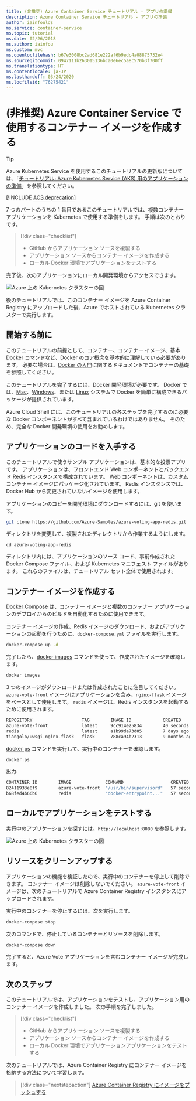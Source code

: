 ```yaml
---
title: (非推奨) Azure Container Service チュートリアル - アプリの準備
description: Azure Container Service チュートリアル - アプリの準備
author: iainfoulds
ms.service: container-service
ms.topic: tutorial
ms.date: 02/26/2018
ms.author: iainfou
ms.custom: mvc
ms.openlocfilehash: b67e3008bc2ad681e222af6b9edc4a08875732e4
ms.sourcegitcommit: 0947111b263015136bca0e6ec5a8c570b3f700ff
ms.translationtype: HT
ms.contentlocale: ja-JP
ms.lasthandoff: 03/24/2020
ms.locfileid: "76275421"
---
```

# <a name="deprecated-create-container-images-to-be-used-with-azure-container-service"></a>(非推奨) Azure Container Service で使用するコンテナー イメージを作成する

> [!TIP]
> Azure Kubernetes Service を使用するこのチュートリアルの更新版については、「[チュートリアル: Azure Kubernetes Service (AKS) 用のアプリケーションの準備](../../aks/tutorial-kubernetes-prepare-app.md)」を参照してください。

[!INCLUDE [ACS deprecation](../../../includes/container-service-kubernetes-deprecation.md)]

7 つのパートのうちの 1 番目であるこのチュートリアルでは、複数コンテナー アプリケーションを Kubernetes で使用する準備をします。 手順は次のとおりです。  

> [!div class="checklist"]
> * GitHub からアプリケーション ソースを複製する  
> * アプリケーション ソースからコンテナー イメージを作成する
> * ローカル Docker 環境でアプリケーションをテストする

完了後、次のアプリケーションにローカル開発環境からアクセスできます。

![Azure 上の Kubernetes クラスターの図](media/container-service-kubernetes-tutorials/azure-vote.png)

後のチュートリアルでは、このコンテナー イメージを Azure Container Registry にアップロードした後、Azure でホストされている Kubernetes クラスターで実行します。

## <a name="before-you-begin"></a>開始する前に

このチュートリアルの前提として、コンテナー、コンテナー イメージ、基本 Docker コマンドなど、Docker のコア概念を基本的に理解している必要があります。 必要な場合は、[Docker の入門]( https://docs.docker.com/get-started/)に関するドキュメントでコンテナーの基礎を参照してください。 

このチュートリアルを完了するには、Docker 開発環境が必要です。 Docker では、[Mac](https://docs.docker.com/docker-for-mac/)、[Windows](https://docs.docker.com/docker-for-windows/)、または [Linux](https://docs.docker.com/engine/installation/#supported-platforms) システムで Docker を簡単に構成できるパッケージが提供されています。

Azure Cloud Shell には、このチュートリアルの各ステップを完了するのに必要な Docker コンポーネントがすべて含まれているわけではありません。 そのため、完全な Docker 開発環境の使用をお勧めします。

## <a name="get-application-code"></a>アプリケーションのコードを入手する

このチュートリアルで使うサンプル アプリケーションは、基本的な投票アプリです。 アプリケーションは、フロントエンド Web コンポーネントとバックエンド Redis インスタンスで構成されています。 Web コンポーネントは、カスタム コンテナー イメージにパッケージ化されています。 Redis インスタンスでは、Docker Hub から変更されていないイメージを使用します。  

アプリケーションのコピーを開発環境にダウンロードするには、git を使います。

```bash
git clone https://github.com/Azure-Samples/azure-voting-app-redis.git
```

ディレクトリを変更して、複製されたディレクトリから作業するようにします。

```
cd azure-voting-app-redis
```

ディレクトリ内には、アプリケーションのソース コード、事前作成された Docker Compose ファイル、および Kubernetes マニフェスト ファイルがあります。 これらのファイルは、チュートリアル セット全体で使用されます。 

## <a name="create-container-images"></a>コンテナー イメージを作成する

[Docker Compose](https://docs.docker.com/compose/) は、コンテナー イメージと複数のコンテナー アプリケーションのデプロイからのビルドを自動化するために使用できます。

コンテナー イメージの作成、Redis イメージのダウンロード、およびアプリケーションの起動を行うために、`docker-compose.yml` ファイルを実行します。

```bash
docker-compose up -d
```

完了したら、[docker images](https://docs.docker.com/engine/reference/commandline/images/) コマンドを使って、作成されたイメージを確認します。

```bash
docker images
```

3 つのイメージがダウンロードまたは作成されたことに注目してください。 `azure-vote-front` イメージはアプリケーションを含み、`nginx-flask` イメージをベースとして使用します。 `redis` イメージは、Redis インスタンスを起動するために使用されます。

```bash
REPOSITORY                   TAG        IMAGE ID            CREATED             SIZE
azure-vote-front             latest     9cc914e25834        40 seconds ago      694MB
redis                        latest     a1b99da73d05        7 days ago          106MB
tiangolo/uwsgi-nginx-flask   flask      788ca94b2313        9 months ago        694MB
```

[docker ps](https://docs.docker.com/engine/reference/commandline/ps/) コマンドを実行して、実行中のコンテナーを確認します。

```bash
docker ps
```

出力:

```bash
CONTAINER ID        IMAGE             COMMAND                  CREATED             STATUS              PORTS                           NAMES
82411933e8f9        azure-vote-front  "/usr/bin/supervisord"   57 seconds ago      Up 30 seconds       443/tcp, 0.0.0.0:8080->80/tcp   azure-vote-front
b68fed4b66b6        redis             "docker-entrypoint..."   57 seconds ago      Up 30 seconds       0.0.0.0:6379->6379/tcp          azure-vote-back
```

## <a name="test-application-locally"></a>ローカルでアプリケーションをテストする

実行中のアプリケーションを探すには、`http://localhost:8080` を参照します。

![Azure 上の Kubernetes クラスターの図](media/container-service-kubernetes-tutorials/azure-vote.png)

## <a name="clean-up-resources"></a>リソースをクリーンアップする

アプリケーションの機能を検証したので、実行中のコンテナーを停止して削除できます。 コンテナー イメージは削除しないでください。 `azure-vote-front` イメージは、次のチュートリアルで Azure Container Registry インスタンスにアップロードされます。

実行中のコンテナーを停止するには、次を実行します。

```bash
docker-compose stop
```

次のコマンドで、停止しているコンテナーとリソースを削除します。

```bash
docker-compose down
```

完了すると、Azure Vote アプリケーションを含むコンテナー イメージが完成します。

## <a name="next-steps"></a>次のステップ

このチュートリアルでは、アプリケーションをテストし、アプリケーション用のコンテナー イメージを作成しました。 次の手順を完了しました。

> [!div class="checklist"]
> * GitHub からアプリケーション ソースを複製する  
> * アプリケーション ソースからコンテナー イメージを作成する
> * ローカル Docker 環境でアプリケーションアプリケーションをテストする

次のチュートリアルでは、Azure Container Registry にコンテナー イメージを格納する方法について学習します。

> [!div class="nextstepaction"]
> [Azure Container Registry にイメージをプッシュする](./container-service-tutorial-kubernetes-prepare-acr.md)
